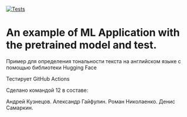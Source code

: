 [![Tests](https://github.com/tokarevsas31/ml_fastapi_tests/actions/workflows/python-app.yml/badge.svg)](https://github.com/tokarevsas31/ml_fastapi_tests/actions/workflows/python-app.yml)

# An example of ML Application with the pretrained model and test.

Пример для определения тональности текста на английском языке с помощью библиотеки Hugging Face

Тестирует GitHub Actions

Сделано командой 12 в составе:

Андрей Кузнецов.
Александр Гайфулин.
Роман Николаенко.
Денис Самаркин.
